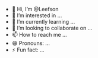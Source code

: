 - 👋 Hi, I’m @Leefson
- 👀 I’m interested in ...
- 🌱 I’m currently learning ...
- 💞️ I’m looking to collaborate on ...
- 📫 How to reach me ...
- 😄 Pronouns: ...
- ⚡ Fun fact: ...

<!---
Leefson/Leefson is a ✨ special ✨ repository because its `README.md` (this file) appears on your GitHub profile.
You can click the Preview link to take a look at your changes.
--->
